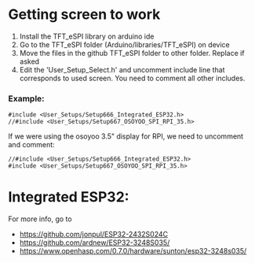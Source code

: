 # Getting screen to work
1. Install the TFT_eSPI library on arduino ide
2. Go to the TFT\_eSPI folder (Arduino/libraries/TFT\_eSPI) on device
3. Move the files in the github TFT\_eSPI folder to other folder. Replace if asked
4. Edit the 'User\_Setup\_Select.h' and uncomment include line that corresponds to used screen. You need to comment all other includes.
### Example:
```
#include <User_Setups/Setup666_Integrated_ESP32.h>
//#include <User_Setups/Setup667_OSOYOO_SPI_RPI_35.h>
```

If we were using the osoyoo 3.5" display for RPI, we need to uncomment and comment:

```
//#include <User_Setups/Setup666_Integrated_ESP32.h>
#include <User_Setups/Setup667_OSOYOO_SPI_RPI_35.h>
```

# Integrated ESP32:

For more info, go to 
- https://github.com/jonpul/ESP32-2432S024C
- https://github.com/ardnew/ESP32-3248S035/
- https://www.openhasp.com/0.7.0/hardware/sunton/esp32-3248s035/
